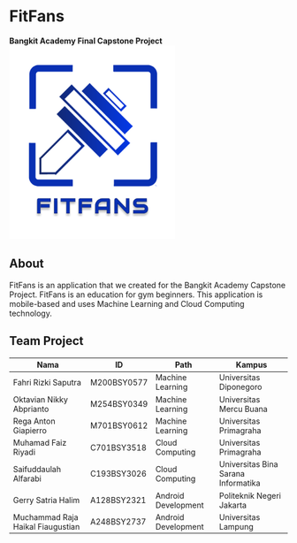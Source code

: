 # FitFans
<b>Bangkit Academy Final Capstone Project</b>
<img src="https://github.com/Capstone-CH2-PS196/FitFans/blob/main/Assets/Logo.png" width="300" height="350">

## About
FitFans is an application that we created for the Bangkit Academy Capstone Project. FitFans is an education for gym beginners. This application is mobile-based and uses Machine Learning and Cloud Computing technology.

## Team Project
| Nama | ID | Path | Kampus |
|---|---|---|---|
| Fahri Rizki Saputra | M200BSY0577 | Machine Learning | Universitas Diponegoro |
| Oktavian Nikky Abprianto | M254BSY0349 | Machine Learning | Universitas Mercu Buana |
| Rega Anton Giapierro |  M701BSY0612 | Machine Learning | Universitas Primagraha |
| Muhamad Faiz Riyadi | C701BSY3518 | Cloud Computing | Universitas Primagraha |
| Saifuddaulah Alfarabi | C193BSY3026 | Cloud Computing | Universitas Bina Sarana Informatika |
| Gerry Satria Halim | A128BSY2321 | Android Development | Politeknik Negeri Jakarta |
| Muchammad Raja Haikal Fiaugustian | A248BSY2737 | Android Development | Universitas Lampung |
